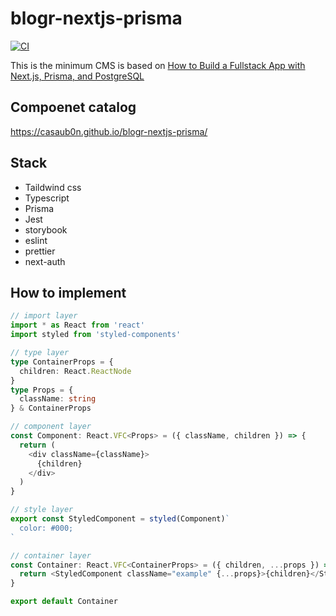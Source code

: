 # blogr-nextjs-prisma
[![CI](https://github.com/casaub0n/blogr-nextjs-prisma/workflows/CI/badge.svg)](https://github.com/casaub0n/blogr-nextjs-prisma/actions?query=workflow%3A%22Node+CI%22)

This is the minimum CMS is based on [How to Build a Fullstack App with Next.js, Prisma, and PostgreSQL](https://vercel.com/guides/nextjs-prisma-postgres)

## Compoenet catalog
https://casaub0n.github.io/blogr-nextjs-prisma/

## Stack
- Taildwind css
- Typescript
- Prisma
- Jest
- storybook
- eslint
- prettier
- next-auth

## How to implement
```typescript
// import layer
import * as React from 'react'
import styled from 'styled-components'

// type layer
type ContainerProps = {
  children: React.ReactNode
}
type Props = {
  className: string
} & ContainerProps

// component layer
const Component: React.VFC<Props> = ({ className, children }) => {
  return (
    <div className={className}>
      {children}
    </div>
  )
}

// style layer
export const StyledComponent = styled(Component)`
  color: #000;
`

// container layer
const Container: React.VFC<ContainerProps> = ({ children, ...props }) => {
  return <StyledComponent className="example" {...props}>{children}</StyledComponent>
}

export default Container
```
